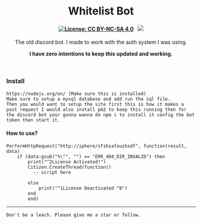 <p align="center">
	<h1 align="center">
		Whitelist Bot
	</h1>
	<h4 align="center">
        <a href="https://creativecommons.org/licenses/by-nc-sa/4.0/"><img src="https://img.shields.io/badge/License-CC%20BY--NC--SA%204.0-lightgrey.svg" alt="License: CC BY-NC-SA 4.0"></img></a>
        &nbsp;
		<a href="https://discord.gg/vAyNySyXCx"><img src="https://discordapp.com/api/guilds/891608460167364648/widget.png?style=shield"></img></a>
	</h4>
	<p align="center">
		The old discord bot. I made to work with the auth system I was using.
	</p>
    <p align="center">
		<b>
 I have zero intentions to keep this updated and working.
		</b> 
	</p>
</p>

<br/>




### Install
```
https://nodejs.org/en/ (Make sure this is installed)
Make sure to setup a mysql database and add run the sql file.
Then you would want to setup the site first this is how it makes a post request I would also install pm2 to keep this running then for the discord bot your gonna wanna do npm i to install it config the bot token then start it.
```
#### How to use?
```
PerformHttpRequest("http://iphere/sfihsafouihsdf", function(result, data)
    if (data:gsub("%\"", "") == "ERR_404_DIR_INVALID") then 
        print("^2License Activated!")
        Citizen.CreateThread(function()
          -- script here
     
        else
            print("^1License Deactivated ^0")
        end
        end)
```

---
	Don't be a leach. Please give me a star or follow.
